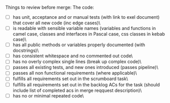 Things to review before merge:
The code:
- [ ] has unit, acceptance and or manual tests (with link to exel document) that cover all new code (inc edge cases)\
- [ ] is readable with sensible variable names (variables and functions in camel case, classes and interfaces in Pascal case, css classes in kebab case)\
- [ ] has all public methods or variables properly documented (with docstrings)\
- [ ] has consistent whitespace and no commented out code\
- [ ] has no overly complex single lines (break up complex code)\
- [ ] passes all existing tests, and new ones introduced (passes pipeline)\
- [ ] passes all non functional requirements (where applicable)\
- [ ] fulfills all requirements set out in the scrumboard task\
- [ ] fulfills all requirements set out in the backlog ACs for the task (should include list of completed acs in merge reqquest description)\
- [ ] has no or minimal repeated code\
